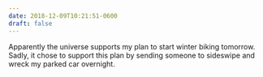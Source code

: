 ```yaml
---
date: 2018-12-09T10:21:51-0600
draft: false
---
```


Apparently the universe supports my plan to start winter biking tomorrow. Sadly, it chose to support this plan by sending someone to sideswipe and wreck my parked car overnight.

